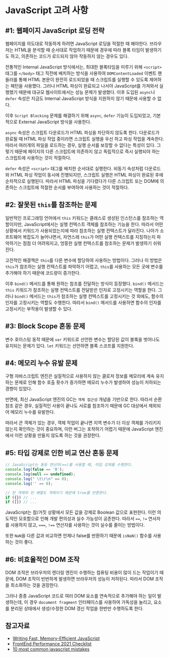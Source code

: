 # JavaScript 고려 사항

## #1: 웹페이지 JavaScript 로딩 전략

웹페이지를 의도대로 작동하게 하려면 JavaScript 로딩을 적절한 때 해야한다. 브라우저는 HTML을 분석할 때 순서대로 작업하기 때문에 경우에 따라 블록 타임이 발생하기도 하고, 의존하는 코드가 로드되지 않아 작동하지 않는 경우도 있다.

전통적인 Internal JavaScript 방식에서는, 최대한 블록타임을 미루기 위해 `<script>` 태그를 `</body>` 태그 직전에 배치하는 방식을 사용하여 `DOMContentLoaded` 이벤트 핸들러를 통해 HTML 본문이 완전히 로드되었을 때 스크립트를 실행할 수 있도록 제어하는 패턴을 사용했다. 그러나 HTML 파싱이 완료되고 나서야 JavaScript를 가져와서 실행했기 때문에 대규모 웹사이트에서는 성능 문제가 발생했다. 이후 도입된 `async`나 `defer` 속성은 지금도 Internal JavaScript 방식을 지원하지 않기 때문에 사용할 수 없다.

이후 `Script Blocking` 문제를 해결하기 위해 `async`, `defer` 기능이 도입되었고, 기본적으로 External JavaScript 방식을 사용한다.

`async` 속성은 스크립트 다운로드가 HTML 파싱을 차단하지 않도록 한다. 다운로드가 완료될 때 HTML 파싱 작업 중이라면 스크립트 실행을 우선 하고 파싱 작업을 계속한다. 따라서 여러개의 파일을 로드하는 경우, 실행 순서를 보장할 수 없다는 특성이 있다. 그렇기 때문에 페이지의 다른 스크립트에 의존하지 않고 독립적으로 즉시 실행되야 하는 스크립트에 사용하는 것이 적절하다.

`defer` 속성은 `<script>` 태그를 배치한 순서대로 실행한다. 비동기 속성처럼 다운로드와 HTML 파싱 작업이 동시에 진행되지만, 스크립트 실행은 HTML 파싱이 완료된 후에 순차적으로 실행된다. 따라서 HTML 파싱을 기다렸다가 다른 스크립트 또는 DOM에 의존하는 스크립트에 적절한 순서를 부여하여 사용하는 것이 적절하다.

## #2: 잘못된 `this`를 참조하는 문제

일반적인 프로그래밍 언어에서 `this` 키워드는 클래스로 생성된 인스턴스를 참조하는 역할이지만, JavaScript에서는 실행 컨텍스트 객체를 참조하는 기능을 한다. 따라서 어떤 상황에서 키워드가 사용되었는지에 따라 참조하는 실행 컨텍스트가 달라진다. 나아가 소프트웨어 복잡도가 늘어나면서, 자연스레 `this`가 어떤 실행 컨텍스트를 지칭하는지 파악하기는 점점 더 어려워지고, 엉뚱한 실행 컨텍스트를 참조하는 문제가 발생하기 쉬워진다.

고전적인 해결책은 `this`를 다른 변수에 할당하여 사용하는 방법이다. 그러나 이 방법은 `this`가 참조하는 실행 컨텍스트를 파악하기 어렵고, `this`를 사용하는 모든 곳에 변수를 추가해야 하기 때문에 코드량이 증가한다.

이후 `bind()` 메서드를 통해 원하는 참조를 전달하는 방식이 등장했다. `bind()` 메서드는 `this` 키워드가 참조하는 실행 컨텍스트를 전달받은 인자로 고정시키는 역할을 한다. 그러나 `bind()` 메서드는 `this`가 참조하는 실행 컨텍스트를 고정시키는 것 외에도, 함수의 인자를 고정시키는 역할도 수행한다. 따라서 `bind()` 메서드를 사용하면 함수의 인자를 고정시키는 부작용이 발생할 수 있다.

## #3: Block Scope 혼동 문제

변수 호이스팅 동작 때문에 `var` 키워드로 선언한 변수는 할당된 값이 블록을 벗어나도 유지되는 문제가 있다. `let` 키워드는 선언하면 블록 스코프를 지원한다.

## #4: 메모리 누수 유발 문제

구형 자바스크립트 엔진은 실질적으로 사용하지 않는 클로저 정보를 메모리에 계속 유지하는 문제로 인해 함수 호출 횟수가 증가하면 메모리 누수가 발생하여 성능이 저하되는 경향이 있었다.

반면에, 최신 JavaScript 엔진의 GC는 `객체 접근성` 개념을 기반으로 한다. 따라서 순환 참조 같은 경우, 실질적인 사용이 끝나도 서로를 참조하기 때문에 GC 대상에서 제외되어 메모리 누수를 유발한다.

따라서 큰 객체가 있는 경우, 객체 작업이 끝나면 지역 변수가 더 이상 객체를 가리키지 않는지 확인하는 것이 중요하며, 이런 버그는 포착하기 어렵기 때문에 JavaScript 엔진에서 이런 상황을 만들지 않도록 하는 것을 권장한다.

## #5: 타입 강제로 인한 비교 연산 혼동 문제

```javascript
// JavaScript는 동등 연산자(==)를 사용할 때, 타입 강제를 수행한다.
console.log(false == '0');
console.log(null == undefined);
console.log(" \t\r\n" == 0);
console.log('' == 0);

// 빈 객체와 빈 배열도 객체이기 때문에 true를 반환한다.
if ({}) // ...
if ([]) // ...
```

JavaScript는 참/거짓 상황에서 모든 값을 강제로 Boolean 값으로 표현한다. 이런 의도적인 모호함으로 인해 개발 편의성과 실수 가능성이 공존한다. 따라서 `==`, `!=` 연사자를 사용하지 않고, `===`, `!==` 연산자를 사용하는 것이 실수를 줄이는 방법이다.

또한 `NaN`을 다른 값과 비교하면 언제나 false를 반환하기 때문에 `isNaN()` 함수를 사용하는 것이 좋다.

## #6: 비효율적인 DOM 조작

DOM 조작은 브라우저의 렌더링 엔진이 수행하는 컴퓨팅 비용이 많이 드는 작업이기 때문에, DOM 조작이 빈번하게 발생하면 브라우저의 성능이 저하된다. 따라서 DOM 조작을 최소화하는 것을 권장한다.

그러나 종종 JavaScript 코드로 여러 DOM 요소를 연속적으로 추가해야 하는 일이 발생하는데, 이 경우 `document fragment` 인터페이스를 사용하여 가독성을 늘리고, 요소를 분리된 상태에서 생성/수정한 DOM 갱신 작업을 한번만 수행하도록 한다.

## 참고자료

* [Writing Fast, Memory-Efficient JavaScript](https://www.smashingmagazine.com/2012/11/writing-fast-memory-efficient-javascript/)
* [FrontEnd Performance 2021 Checklist](https://www.smashingmagazine.com/2021/01/front-end-performance-2021-free-pdf-checklist/)
* [10 most common javascript mistakes](https://www.toptal.com/javascript/10-most-common-javascript-mistakes)
